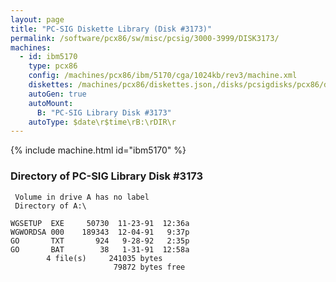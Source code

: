 ```yaml
---
layout: page
title: "PC-SIG Diskette Library (Disk #3173)"
permalink: /software/pcx86/sw/misc/pcsig/3000-3999/DISK3173/
machines:
  - id: ibm5170
    type: pcx86
    config: /machines/pcx86/ibm/5170/cga/1024kb/rev3/machine.xml
    diskettes: /machines/pcx86/diskettes.json,/disks/pcsigdisks/pcx86/diskettes.json
    autoGen: true
    autoMount:
      B: "PC-SIG Library Disk #3173"
    autoType: $date\r$time\rB:\rDIR\r
---
```


{% include machine.html id="ibm5170" %}

### Directory of PC-SIG Library Disk #3173

     Volume in drive A has no label
     Directory of A:\

    WGSETUP  EXE     50730  11-23-91  12:36a
    WGWORDSA 000    189343  12-04-91   9:37p
    GO       TXT       924   9-28-92   2:35p
    GO       BAT        38   1-31-91  12:58a
            4 file(s)     241035 bytes
                           79872 bytes free

